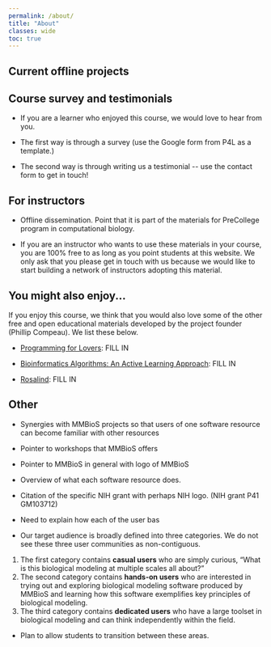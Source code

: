 ```yaml
---
permalink: /about/
title: "About"
classes: wide
toc: true
---
```


## Current offline projects

## Course survey and testimonials

* If you are a learner who enjoyed this course, we would love to hear from you.

* The first way is through a survey (use the Google form from P4L as a template.)

* The second way is through writing us a testimonial -- use the contact form to get in touch!

## For instructors

* Offline dissemination. Point that it is part of the materials for PreCollege program in computational biology.

* If you are an instructor who wants to use these materials in your course, you are 100% free to as long as you point students at this website.  We only ask that you please get in touch with us because we would like to start building a network of instructors adopting this material.

## You might also enjoy...

If you enjoy this course, we think that you would also love some of the other free and open educational materials developed by the project founder (Phillip Compeau).  We list these below.

* <a href="http://compeau.cbd.cmu.edu/programming-for-lovers/" target="_blank">Programming for Lovers</a>: FILL IN

* <a href="https://bioinformaticsalgorithms.org" target="_blank">Bioinformatics Algorithms: An Active Learning Approach</a>: FILL IN

* <a href="http://rosalind.info" target="_blank">Rosalind</a>: FILL IN 

## Other

* Synergies with MMBioS projects so that users of one software resource can become familiar with other resources

* Pointer to workshops that MMBioS offers

* Pointer to MMBioS in general with logo of MMBioS

* Overview of what each software resource does.

* Citation of the specific NIH grant with perhaps NIH logo. (NIH grant P41 GM103712)



* Need to explain how each of the user bas

* Our target audience is broadly defined into three categories. We do not see these three user communities as non-contiguous.

1. The first category contains **casual users** who are simply curious, “What is this biological modeling at multiple scales all about?”
2. The second category contains **hands-on users** who are interested in trying out and exploring biological modeling software produced by MMBioS and learning how this software exemplifies key principles of biological modeling.
3. The third category contains **dedicated users** who have a large toolset in biological modeling and can think independently within the field.

* Plan to allow students to transition between these areas.
